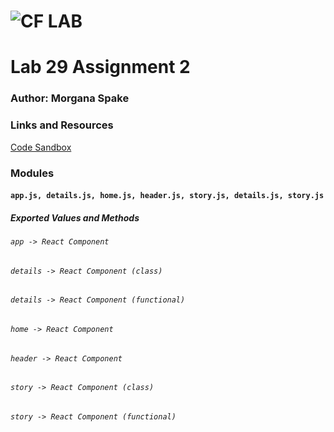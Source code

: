 ![CF](http://i.imgur.com/7v5ASc8.png) LAB  
=================================================  
  
# Lab 29 Assignment 2  
  
### Author: Morgana Spake  
  
### Links and Resources  
[Code Sandbox](https://codesandbox.io/s/github/MSpake/lab-29-assignment-2/tree/master/)  
  
### Modules  
#### `app.js, details.js, home.js, header.js, story.js, details.js, story.js`  
##### Exported Values and Methods  
  
###### `app -> React Component`  
###### `details -> React Component (class)`  
###### `details -> React Component (functional)`  
###### `home -> React Component`  
###### `header -> React Component`  
###### `story -> React Component (class)`  
###### `story -> React Component (functional)`  
